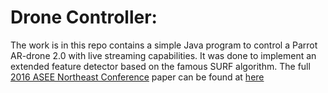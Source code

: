# Drone Controller:
The work is in this repo contains a simple Java program to control a Parrot AR-drone 2.0 with live streaming capabilities.
It was done to implement an extended feature detector based on the famous SURF algorithm. 
The full [2016 ASEE Northeast Conference](https://egr.uri.edu/asee2016/) paper can be found at [here](https://github.com/balhafni/drone_controller/blob/master/Mapping_Areas_using_CV_Algorithms_and_Drones.pdf)

